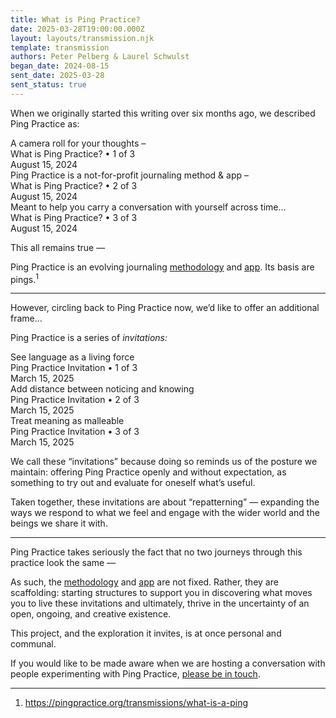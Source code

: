```yaml
---
title: What is Ping Practice?
date: 2025-03-28T19:00:00.000Z
layout: layouts/transmission.njk
template: transmission
authors: Peter Pelberg & Laurel Schwulst
began_date: 2024-08-15
sent_date: 2025-03-28
sent_status: true
---
```

<p>When we originally started this writing over six months ago, we described Ping Practice as:</p>


<div class="ping extra-large">
  <div class="ping-content">A camera roll for your thoughts –</div>
  <div class="ping-metadata variation">What is Ping Practice? &bull; 1 of 3</div>
  <div class="ping-metadata id">August 15, 2024</div>
</div>

<div class="ping large">
  <div class="ping-content">Ping Practice is a not-for-profit journaling method & app –</div>
  <div class="ping-metadata variation">What is Ping Practice? &bull; 2 of 3</div>
  <div class="ping-metadata id">August 15, 2024</div>
</div>

<div class="ping large">
  <div class="ping-content">Meant to help you carry a conversation with yourself across time...</div>
  <div class="ping-metadata variation">What is Ping Practice? &bull; 3 of 3</div>
  <div class="ping-metadata id">August 15, 2024</div>
</div>

<p>This all remains true —</p>

<p>Ping Practice is an evolving journaling <a href="/method" class="low-link">methodology</a> and <a href="/app" class="low-link">app</a>. Its basis are pings.<sup>1</sup></p>

<hr>

<p>However, circling back to Ping Practice now, we’d like to offer an additional frame…</p>

<p>Ping Practice is a series of <i>invitations:</i></p>

<div class="ping extra-large">
  <div class="ping-content">See language as a living force</div>
  <div class="ping-metadata variation">Ping Practice Invitation &bull; 1 of 3</div>
  <div class="ping-metadata id">March 15, 2025</div>
</div>

<div class="ping large">
  <div class="ping-content">Add distance between noticing and knowing</div>
  <div class="ping-metadata variation">Ping Practice Invitation &bull; 2 of 3</div>
  <div class="ping-metadata id">March 15, 2025</div>
</div>

<div class="ping large">
  <div class="ping-content">Treat meaning as malleable</div>
  <div class="ping-metadata variation">Ping Practice Invitation &bull; 3 of 3</div>
  <div class="ping-metadata id">March 15, 2025</div>
</div>

<p>We call these “invitations” because doing so reminds us of the posture we maintain: offering Ping Practice openly and without expectation, as something to try out and evaluate for oneself what’s useful.</p>

<p>Taken together, these invitations are about “repatterning” — expanding the ways we respond to what we feel and engage with the wider world and the beings we share it with.</p>

<hr>

<p>Ping Practice takes seriously the fact that no two journeys through this practice look the same —</p>

<p>As such, the <a href="/method" class="low-link">methodology</a> and <a href="/app" class="low-link">app</a> are not fixed. Rather, they are scaffolding: starting structures to support you in discovering what moves you to live these invitations and ultimately, thrive in the uncertainty of an open, ongoing, and creative existence.</p>

<p>This project, and the exploration it invites, is at once personal and communal.</p>

<p>If you would like to be made aware when we are hosting a conversation with people experimenting with Ping Practice, <a href="https://forms.gle/PYSr3mLY2WwUAAHa6" target="_blank">please be in touch</a>.</p>

<hr>

<footer>
<ol>
<li>
<a href="https://pingpractice.org/transmissions/what-is-a-ping" target="_blank"
                  >https://pingpractice.org/transmissions/what-is-a-ping</a
                >
</li>
</ol>
</footer>
